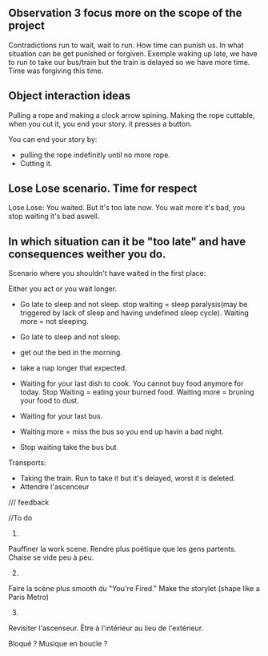 ## Observation 3 focus more on the scope of the project
Contradictions run to wait, wait to run.
How time can punish us. In what situation can be get punished or forgiven.
Exemple waking up late, we have to run to take our bus/train but the train is delayed so we have more time. Time was forgiving this time.

## Object interaction ideas

Pulling a rope and making a clock arrow spining.
Making the rope cuttable, when you cut it, you end your story. it presses a button.

You can end your story by: 
- pulling the rope indefinitly until no more rope.
- Cutting it.

## Lose Lose scenario. Time for respect
Lose Lose: You waited. But it's too late now. You wait more it's bad, you stop waiting it's bad aswell.

## In which situation can it be "too late" and have consequences weither you do.

Scenario where you shouldn't have waited in the first place:

Either you act or you wait longer.

- Go late to sleep and not sleep.
stop waiting = sleep paralysis(may be triggered by lack of sleep and having undefined sleep cycle).
Waiting more = not sleeping.


- Go late to sleep and not sleep.
- get out the bed in the morning.
- take a nap longer that expected.

- Waiting for your last dish to cook. You cannot buy food anymore for today.
Stop Waiting = eating your burned food.
Waiting more = bruning your food to dust.

- Waiting for your last bus.
- Waiting more = miss the bus so you end up havin a bad night.
- Stop waiting take the bus but 

Transports:
- Taking the train. Run to take it but it's delayed, worst it is deleted.
- Attendre l'ascenceur



/// feedback

//To do

1)
Pauffiner la work scene.
Rendre plus poétique que les gens partents.
Chaise se vide peu à peu.

2)
Faire la scène plus smooth du "You're Fired."
Make the storylet (shape like a Paris Metro)

3)
Revisiter l'ascenseur.
Être à l'intérieur au lieu de l'extérieur. 

Bloqué ?
Musique en boucle ?
